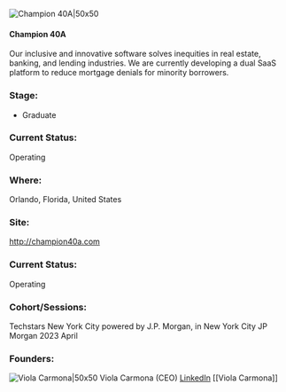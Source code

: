 

![Champion 40A|50x50](https://media.licdn.com/dms/image/D4E0BAQFpmK6flx2fSQ/company-logo_200_200/0/1682803145437?e=1692835200&v=beta&t=AMSTz5kuctLCBUstDcAinA4PvTUP4n54rbfqWyRJQM8)

#### Champion 40A
Our inclusive and innovative software solves inequities in real estate, banking, and lending industries. We are currently developing a dual SaaS platform to reduce mortgage denials for minority borrowers.

### Stage: 
 - Graduate 

### Current Status: 
Operating

### Where:
Orlando, Florida, United States

### Site:
http://champion40a.com





### Current Status: 
Operating

### Cohort/Sessions: 
Techstars New York City powered by J.P. Morgan, in New York City JP Morgan 2023 April

### Founders: 

![Viola Carmona|50x50]() Viola Carmona (CEO) [LinkedIn](https://linkedin.com/in/viola-carmona-f-427b68218) [[Viola Carmona]]


